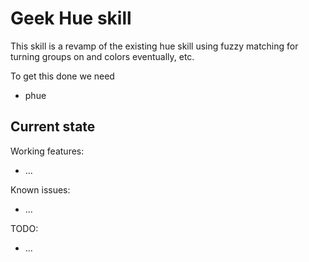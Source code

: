 # Geek Hue skill

This skill is a revamp of the existing hue skill using fuzzy matching for turning groups on and colors eventually, etc.

To get this done we need
  - phue



## Current state

Working features:
 - ...

Known issues:
 - ...

TODO:
 - ...
